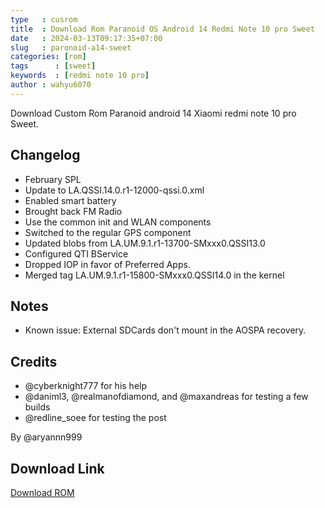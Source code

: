 ```yaml
---
type   : cusrom
title  : Download Rom Paranoid OS Android 14 Redmi Note 10 pro Sweet
date   : 2024-03-13T09:17:35+07:00
slug   : paronoid-a14-sweet
categories: [rom]
tags      : [sweet]
keywords  : [redmi note 10 pro]
author : wahyu6070
---
```


Download Custom Rom Paranoid android 14 Xiaomi redmi note 10 pro Sweet.


## Changelog
- February SPL
- Update to LA.QSSI.14.0.r1-12000-qssi.0.xml
- Enabled smart battery
- Brought back FM Radio
- Use the common init and WLAN components
- Switched to the regular GPS component
- Updated blobs from LA.UM.9.1.r1-13700-SMxxx0.QSSI13.0
- Configured QTI BService
- Dropped IOP in favor of Preferred Apps.
- Merged tag LA.UM.9.1.r1-15800-SMxxx0.QSSI14.0 in the kernel 

## Notes
- Known issue: External SDCards don't mount in the AOSPA recovery.

## Credits
- @cyberknight777 for his help
- @daniml3, @realmanofdiamond, and @maxandreas for testing a few builds
- @redline_soee for testing the post

By @aryannn999

## Download Link
[Download ROM](https://sourceforge.net/projects/aospa-sweet/files/02122024/)

